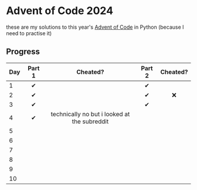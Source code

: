 # Advent of Code 2024
these are my solutions to this year's [Advent of Code](https://adventofcode.com/) in Python (because I need to practise it)

## Progress
| **Day** | **Part 1** | **Cheated?** | **Part 2** | **Cheated?** |
|---------|:----------:|:------------:|:----------:|:------------:|
| 1       | ✔          |              | ✔         |              |
| 2       |  ✔         |              |  ✔        |  ❌          |
| 3       |  ✔         |              |  ✔        |              |
| 4       |  ✔         | technically no but i looked at the subreddit |           |              |
| 5       |            |              |           |              |
| 6       |            |              |           |              |
| 7       |            |              |           |              |
| 8       |            |              |           |              |
| 9       |            |              |           |              |
| 10      |            |              |           |              |